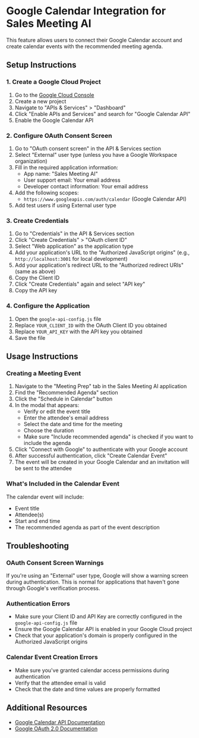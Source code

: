 # Google Calendar Integration for Sales Meeting AI

This feature allows users to connect their Google Calendar account and create calendar events with the recommended meeting agenda.

## Setup Instructions

### 1. Create a Google Cloud Project

1. Go to the [Google Cloud Console](https://console.cloud.google.com/)
2. Create a new project
3. Navigate to "APIs & Services" > "Dashboard"
4. Click "Enable APIs and Services" and search for "Google Calendar API"
5. Enable the Google Calendar API

### 2. Configure OAuth Consent Screen

1. Go to "OAuth consent screen" in the API & Services section
2. Select "External" user type (unless you have a Google Workspace organization)
3. Fill in the required application information:
   - App name: "Sales Meeting AI"
   - User support email: Your email address
   - Developer contact information: Your email address
4. Add the following scopes:
   - `https://www.googleapis.com/auth/calendar` (Google Calendar API)
5. Add test users if using External user type

### 3. Create Credentials

1. Go to "Credentials" in the API & Services section
2. Click "Create Credentials" > "OAuth client ID"
3. Select "Web application" as the application type
4. Add your application's URL to the "Authorized JavaScript origins" (e.g., `http://localhost:3001` for local development)
5. Add your application's redirect URL to the "Authorized redirect URIs" (same as above)
6. Copy the Client ID
7. Click "Create Credentials" again and select "API key"
8. Copy the API key

### 4. Configure the Application

1. Open the `google-api-config.js` file
2. Replace `YOUR_CLIENT_ID` with the OAuth Client ID you obtained
3. Replace `YOUR_API_KEY` with the API key you obtained
4. Save the file

## Usage Instructions

### Creating a Meeting Event

1. Navigate to the "Meeting Prep" tab in the Sales Meeting AI application
2. Find the "Recommended Agenda" section
3. Click the "Schedule in Calendar" button
4. In the modal that appears:
   - Verify or edit the event title
   - Enter the attendee's email address
   - Select the date and time for the meeting
   - Choose the duration
   - Make sure "Include recommended agenda" is checked if you want to include the agenda
5. Click "Connect with Google" to authenticate with your Google account
6. After successful authentication, click "Create Calendar Event"
7. The event will be created in your Google Calendar and an invitation will be sent to the attendee

### What's Included in the Calendar Event

The calendar event will include:
- Event title
- Attendee(s)
- Start and end time
- The recommended agenda as part of the event description

## Troubleshooting

### OAuth Consent Screen Warnings

If you're using an "External" user type, Google will show a warning screen during authentication. This is normal for applications that haven't gone through Google's verification process.

### Authentication Errors

- Make sure your Client ID and API Key are correctly configured in the `google-api-config.js` file
- Ensure the Google Calendar API is enabled in your Google Cloud project
- Check that your application's domain is properly configured in the Authorized JavaScript origins

### Calendar Event Creation Errors

- Make sure you've granted calendar access permissions during authentication
- Verify that the attendee email is valid
- Check that the date and time values are properly formatted

## Additional Resources

- [Google Calendar API Documentation](https://developers.google.com/calendar)
- [Google OAuth 2.0 Documentation](https://developers.google.com/identity/protocols/oauth2) 